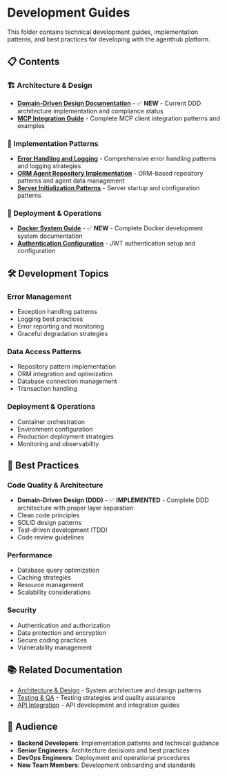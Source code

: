 # Development Guides

This folder contains technical development guides, implementation patterns, and best practices for developing with the agenthub platform.

## 📋 Contents

### 🏗️ Architecture & Design
- **[Domain-Driven Design Documentation](../architecture-design/DDD_COMPLIANCE_UPDATE_REPORT.md)** - ✅ **NEW** - Current DDD architecture implementation and compliance status
- **[MCP Integration Guide](mcp-integration-guide.md)** - Complete MCP client integration patterns and examples

### 🔧 Implementation Patterns
- **[Error Handling and Logging](error-handling-and-logging.md)** - Comprehensive error handling patterns and logging strategies
- **[ORM Agent Repository Implementation](orm-agent-repository-implementation.md)** - ORM-based repository patterns and agent data management
- **[Server Initialization Patterns](server-initialization-patterns.md)** - Server startup and configuration patterns

### 🐳 Deployment & Operations
- **[Docker System Guide](docker-system-guide.md)** - ✅ **NEW** - Complete Docker development system documentation
- **[Authentication Configuration](jwt-authentication-configuration.md)** - JWT authentication setup and configuration

## 🛠️ Development Topics

### Error Management
- Exception handling patterns
- Logging best practices
- Error reporting and monitoring
- Graceful degradation strategies

### Data Access Patterns
- Repository pattern implementation
- ORM integration and optimization
- Database connection management
- Transaction handling

### Deployment & Operations
- Container orchestration
- Environment configuration
- Production deployment strategies
- Monitoring and observability

## 🎯 Best Practices

### Code Quality & Architecture
- **Domain-Driven Design (DDD)** - ✅ **IMPLEMENTED** - Complete DDD architecture with proper layer separation
- Clean code principles
- SOLID design patterns
- Test-driven development (TDD)
- Code review guidelines

### Performance
- Database query optimization
- Caching strategies
- Resource management
- Scalability considerations

### Security
- Authentication and authorization
- Data protection and encryption
- Secure coding practices
- Vulnerability management

## 📚 Related Documentation

- [Architecture & Design](../architecture-design/) - System architecture and design patterns
- [Testing & QA](../testing-qa/) - Testing strategies and quality assurance
- [API Integration](../api-integration/) - API development and integration guides

## 👥 Audience

- **Backend Developers**: Implementation patterns and technical guidance
- **Senior Engineers**: Architecture decisions and best practices
- **DevOps Engineers**: Deployment and operational procedures
- **New Team Members**: Development onboarding and standards